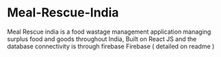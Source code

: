 # Meal-Rescue-India
Meal Rescue india is a food wastage management application managing surplus food and goods throughout India, Built on React JS and the database connectivity is through firebase Firebase ( detailed on readme )
